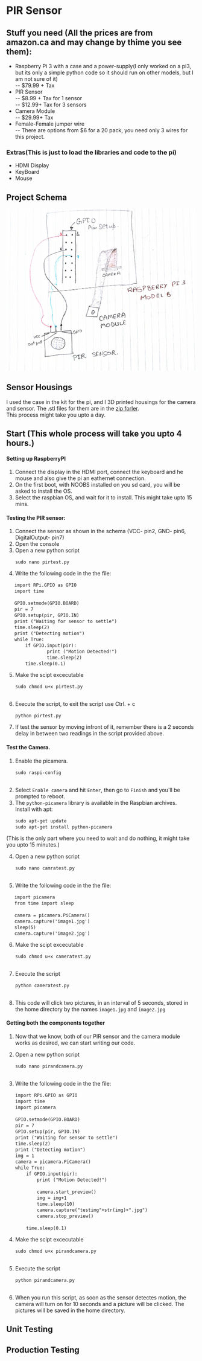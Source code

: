 # PIR Sensor

## Stuff you need (All the prices are from amazon.ca and may change by thime you see them):
- Raspberry Pi 3 with a case and a power-supply(I only worked on a pi3, but its only a simple python code so it should run on other models, but I am not sure of it)<br>
-- $79.99 + Tax
- PIR Sensor <br>
-- $8.99 + Tax for 1 sensor<br>
-- $12.99+ Tax for 3 sensors
- Camera Module<br>
-- $29.99+ Tax
- Female-Female jumper wire<br>
-- There are options from $6 for a 20 pack, you need only 3 wires for this project.
### Extras(This is just to load the libraries and code to the pi)
- HDMI Display
- KeyBoard
- Mouse

## Project Schema
![Alt text](https://github.com/AbhaySingla/college/blob/master/project%20Schema.jpeg)

## Sensor Housings
I used the case in the kit for the pi, and I 3D printed housings for the camera and sensor.
The .stl files for them are in the [zip forler](https://github.com/AbhaySingla/college/blob/master/3d%20printing.zip).<br>
This process might take you upto a day.

## Start (This whole process will take you upto 4 hours.)

#### Setting up RaspberryPI
1. Connect the display in the HDMI port, connect the keyboard and he mouse and also give the pi an eathernet connection.
2. On the first boot, with NOOBS installed on you sd card, you will be asked to install the OS.
3. Select the raspbian OS, and wait for it to install. This might take upto 15 mins.

#### Testing the PIR sensor:
1.  Connect the sensor as shown in the schema (VCC- pin2, GND- pin6, DigitalOutput- pin7)
2.  Open the console
3.  Open a new python script
    ```
    sudo nano pirtest.py

4. Write the following code in the the file:
  ```Shell
     import RPi.GPIO as GPIO                           
     import time
     
     GPIO.setmode(GPIO.BOARD)
     pir = 7
     GPIO.setup(pir, GPIO.IN)
     print ("Waiting for sensor to settle")
     time.sleep(2)
     print ("Detecting motion")
     while True:
         if GPIO.input(pir):
                 print ("Motion Detected!")
                 time.sleep(2)
         time.sleep(0.1)

 ```
 5. Make the scipt excecutable
    ```
    sudo chmod u+x pirtest.py
 
 6. Execute the script, to exit the script use Ctrl. + c 
    ```
    python pirtest.py

 7. If test the sensor by moving infront of it, remember there is a 2 seconds delay in between two readings in the script provided above.
 
#### Test the Camera.
 1. Enable the picamera.
    ```
    sudo raspi-config
 
 2. Select ```Enable camera``` and hit ```Enter```, then go to ```Finish``` and you'll be prompted to reboot.
 3. The ```python-picamera``` library is available in the Raspbian archives.<br> 
    Install with  apt:
    ```
    sudo apt-get update
    sudo apt-get install python-picamera
 (This is the only part where you need to wait and do nothing, it might take you upto 15 minutes.)
 
 4. Open a new python script
    ```
    sudo nano camratest.py
     
 5. Write the following code in the the file:
  ```Shell
     import picamera
     from time import sleep
     
     camera = picamera.PiCamera()
     camera.capture('image1.jpg')
     sleep(5)
     camera.capture('image2.jpg')
  ```
 6. Make the scipt excecutable
    ```
    sudo chmod u+x cameratest.py
  
 7. Execute the script 
    ```
    python cameratest.py
 
 8. This code will click two pictures, in an interval of 5 seconds, stored in the home directory by the names ```image1.jpg``` and ```image2.jpg```
 
#### Getting both the components together
 1. Now that we know, both of our PIR sensor and the camera module works as desired, we can start writing our code.
 2.  Open a new python script
     ```
     sudo nano pirandcamera.py
 
 3. Write the following code in the the file:
    ```Shell
    import RPi.GPIO as GPIO                           
    import time
    import picamera

    GPIO.setmode(GPIO.BOARD)                          
    pir = 7                                         
    GPIO.setup(pir, GPIO.IN)                           
    print ("Waiting for sensor to settle")
    time.sleep(2)                                     
    print ("Detecting motion")
    img = 1
    camera = picamera.PiCamera()
    while True:
        if GPIO.input(pir):
            print ("Motion Detected!")
        
            camera.start_preview()
            img = img+1
            time.sleep(10)
            camera.capture("testimg"+str(img)+".jpg")
            camera.stop_preview()
    
        time.sleep(0.1)   
    ```
 
 4. Make the scipt excecutable
    ```
    sudo chmod u+x pirandcamera.py
  
 5. Execute the script 
    ```
    python pirandcamera.py
 
 6. When you run this script, as soon as the sensor detectes motion, the camera will turn on for 10 seconds and a picture will be clicked. The pictures will be saved in the home directory.
 
 ## Unit Testing
 
 ## Production Testing
 

